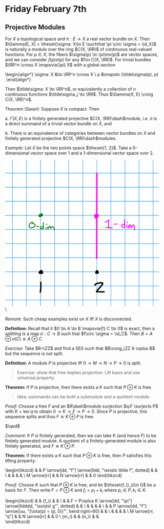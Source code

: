 # Friday February 7th

## Projective Modules

For $X$ a topological space and $\pi:E\to X$ a real vector bundle on $X$.
Then $\Gamma(E, X) = \theset{\sigma: X\to E \suchthat \pi \circ \sigma = \id_X}$ is naturally a module over the ring $C(X, \RR)$ of continuous real-valued functions.
For $p\in X$, the fibers $\sigma(p) \in \pi\inv(p)$ are vector spaces, and we can consider $f(p)\sigma(p)$ for any $f\in C(X, \RR)$.
For trivial bundles $\RR^n \cross X \mapsvia{\pi} X$ with a global section

\begin{align*}
\sigma: X &\to \RR^n \cross X \\
p &\mapsto (\tilde\sigma(p), p)
.\end{align*}

Then $\tilde\sigma: X \to \RR^n$, or equivalently a collection of $n$ continuous functions $\tilde\sigma_j \to \RR$.
Thus $\Gamma(X, E) \cong C(X, \RR)^n$.

Theorem (Swan):
Suppose $X$ is compact. 
Then

a. $\Gamma(X, E)$ is a finitely generated projective $C(X, \RR)\dash$module, i.e. $\pi$ is a direct summand of a trivial vector bundle on $X$, and

b. There is an equivalence of categories between vector bundles on $X$ and finitely generated projective $C(X, \RR)\dash$modules.

*Example:*
Let $X$ be the two points space $\theset{1, 2}$.
Take a 0-dimensional vector space over $1$ and a 1-dimensional vector space over $2$.

![Image](figures/2020-02-07-11:30.png)\

*Remark:*
Such cheap examples exist on $X$ iff $X$ is disconnected.

**Definition:**
Recall that it $0 \to A \to B \mapsvia{f} C \to 0$ is exact, then a *splitting* is a map $\sigma: C\to B$ such that $f\circ \sigma = \id_C$.
Then $B = A \oplus \sigma(C) \cong A \oplus C$.

*Exercise:*
Take $R=\ZZ$ and find a SES such that $B\cong_\ZZ A \oplus B$ but the sequence is *not* split.

**Definition:**
A module $P$ is projective iff $0 \to M \to N \to P \to 0$ is split.

> Exercise: show that free implies projective.
> Lift basis and use universal property.

**Theorem:**
If $P$ is projective, then there exists a $K$ such that $P\oplus K$ is free.

> Idea: summands can be *both* a submodule and a quotient module.

*Proof:*
Choose a free $F$ and an $R\dash$module surjection $q:F \surjects P$ with $K = \ker q$ to obtain $0 \to K \to F \to P \to 0$.
Since $P$ is projective, this sequence splits and thus $F \cong K \oplus P$ is free.

$\qed$

*Comment:*
If $P$ is finitely generated, then we can take $K$ (and hence $F$) to be finitely generated module. 
A quotient of a finitely-generated module is also finitely generated, and $F \cong K \oplus P$.

**Theorem:**
If there exists a $K$ such that $P\oplus K$ is free, then $P$ satisfies this lifting property:

\begin{tikzcd}
             &  & P \arrow[dd, "f"] \arrow[lldd, "\exists \tilde f", dotted] &  &   \\
             &  &                                                            &  &   \\
M \arrow[rr] &  & N \arrow[rr]                                               &  & 0
\end{tikzcd}

*Proof:*
Choose $K$ such that $P \oplus K$ is free, and let $\theset{f_i}_{i\in I}$ be a basis for $F$.
Then write $F = P \oplus K$ and $f_i = p_i + k_i$ where $p_i \in P, k_i \in K$.

\begin{tikzcd}
                  &  & \{f_i\}                                                               &  &   \\
                  &  & F = P\oplus K \arrow[dd, "\pi"] \arrow[lldddd, "\exists! g"', dotted] &  &   \\
                  &  &                                                                       &  &   \\
                  &  & P \arrow[dd, "f"] \arrow[uu, "{\iota(p) = (p, 0)}"', bend right=60]   &  &   \\
                  &  &                                                                       &  &   \\
M \arrow[rr, "q"] &  & N \arrow[rr]                                                          &  & 0 \\
\{m_i\}           &  & \{n_i\}                                                               &  &  
\end{tikzcd}


